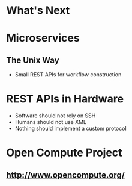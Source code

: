 # What's Next


# Microservices
## The Unix Way
* Small REST APIs for workflow construction


# REST APIs in Hardware
* Software should not rely on SSH
* Humans should not use XML
* Nothing should implement a custom protocol


# Open Compute Project
## http://www.opencompute.org/

